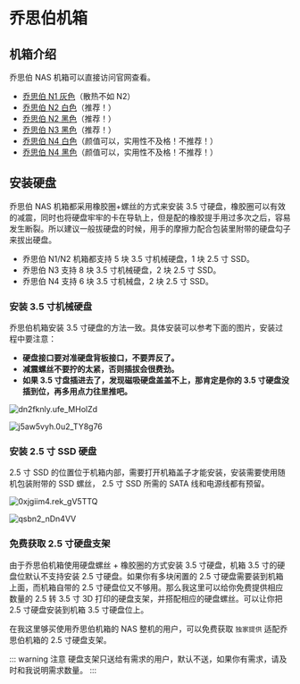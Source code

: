 # 乔思伯机箱

## 机箱介绍

乔思伯 NAS 机箱可以直接访问官网查看。

- [乔思伯 N1 灰色](https://www.jonsbo.com/products/N1.html)（散热不如 N2）
- [乔思伯 N2 白色](https://www.jonsbo.com/products/N2bai.html)（推荐！）
- [乔思伯 N2 黑色](https://www.jonsbo.com/products/N2.html)（推荐！）
- [乔思伯 N3 黑色](https://www.jonsbo.com/products/N3.html)（推荐！）
- [乔思伯 N4 白色](https://www.jonsbo.com/products/N4bai-.html)（颜值可以，实用性不及格！不推荐！）
- [乔思伯 N4 黑色](https://www.jonsbo.com/products/N4--.html)（颜值可以，实用性不及格！不推荐！）

## 安装硬盘

乔思伯 NAS 机箱都采用橡胶圈+螺丝的方式来安装 3.5 寸硬盘，橡胶圈可以有效的减震，同时也将硬盘牢牢的卡在导轨上，但是配的橡胶提手用过多次之后，容易发生断裂。所以建议一般拔硬盘的时候，用手的摩擦力配合包装里附带的硬盘勾子来拔出硬盘。

- 乔思伯 N1/N2 机箱都支持 5 块 3.5 寸机械硬盘，1 块 2.5 寸 SSD。
- 乔思伯 N3 支持 8 块 3.5 寸机械硬盘，2 块 2.5 寸 SSD。
- 乔思伯 N4 支持 6 块 3.5 寸机械盘，2 块 2.5 寸 SSD。

### 安装 3.5 寸机械硬盘

乔思伯机箱安装 3.5 寸硬盘的方法一致。具体安装可以参考下面的图片，安装过程中要注意：

- **硬盘接口要对准硬盘背板接口，不要弄反了。**
- **减震螺丝不要拧的太紧，否则插拔会很费劲。**
- **如果 3.5 寸盘插进去了，发现磁吸硬盘盖盖不上，那肯定是你的 3.5 寸硬盘没插到位，再多用点力往里推吧。**

![dn2fknly.ufe_MHolZd](https://img-1255332810.cos.ap-chengdu.myqcloud.com/dn2fknly.ufe_MHolZd.png)

![j5aw5vyh.0u2_TY8g76](https://img-1255332810.cos.ap-chengdu.myqcloud.com/j5aw5vyh.0u2_TY8g76.png)

### 安装 2.5 寸 SSD 硬盘

2.5 寸 SSD 的位置位于机箱内部，需要打开机箱盖子才能安装，安装需要使用随机包装附带的 SSD 螺丝， 2.5 寸 SSD 所需的 SATA 线和电源线都有预留。

![0xjgiim4.rek_gV5TTQ](https://img-1255332810.cos.ap-chengdu.myqcloud.com/0xjgiim4.rek_gV5TTQ.png)

![qsbn2_nDn4VV](https://img-1255332810.cos.ap-chengdu.myqcloud.com/qsbn2_nDn4VV.png)

### 免费获取 2.5 寸硬盘支架

由于乔思伯机箱使用硬盘螺丝 + 橡胶圈的方式安装 3.5 寸硬盘，机箱 3.5 寸的硬盘位默认不支持安装 2.5 寸硬盘。如果你有多块闲置的 2.5 寸硬盘需要装到机箱上面，而机箱自带的 2.5 寸硬盘位又不够用。那么我这里可以给你免费提供相应数量的 2.5 转 3.5 寸 3D 打印的硬盘支架，并搭配相应的硬盘螺丝。可以让你把 2.5 寸硬盘安装到机箱 3.5 寸硬盘位上。

在我这里够买使用乔思伯机箱的 NAS 整机的用户，可以免费获取 `独家提供` 适配乔思伯机箱的 2.5 寸硬盘支架。

::: warning 注意
硬盘支架只送给有需求的用户，默认不送，如果你有需求，请及时和我说明需求数量。
:::